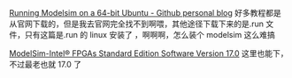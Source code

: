 [Running Modelsim on a 64-bit Ubuntu - Github personal blog](https://pcotret.github.io/modelsim-ubuntu/)
好多教程都是从官网下载的，但是我去官网完全找不到啊喂，其他途径下载下来的是.run 文件，只有这篇是.run 的 linux 安装了 ，啊啊啊，怎么装个 modelsim 这么难搞

[ModelSim-Intel® FPGAs Standard Edition Software Version 17.0](https://www.intel.com/content/www/us/en/software-kit/750247/modelsim-intel-fpgas-standard-edition-software-version-17-0.html) 这里也能下，不过最老也就 17.0 了